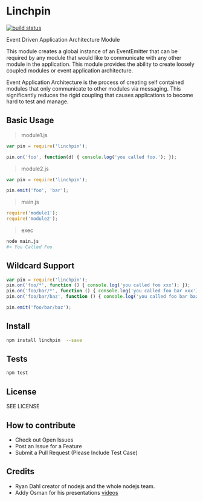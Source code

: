 # Linchpin

[![build status](https://secure.travis-ci.org/twilson63/linchpin.png)](http://travis-ci.org/twilson63/linchpin)

Event Driven Application Architecture Module

This module creates a global instance of an EventEmitter that can be
required by any module that would like to communicate with any other
module in the application.  This module provides the ability to create
loosely coupled modules or event application architecture.

Event Application Architecture is the process of creating self contained
modules that only communicate to other modules via messaging.  This
significantly reduces the rigid coupling that causes applications to
become hard to test and manage.



## Basic Usage

>module1.js

``` javascript
var pin = require('linchpin');

pin.on('foo', function(d) { console.log('you called foo.'); });
```

>module2.js

``` javascript
var pin = require('linchpin');

pin.emit('foo', 'bar');
```

>main.js

``` javascript
require('module1');
require('module2');
```

>exec

``` sh
node main.js
#> You Called Foo
```

## Wildcard Support

``` javascript
var pin = require('linchpin');
pin.on('foo/*', function () { console.log('you called foo xxx'); });
pin.on('foo/bar/*', function () { console.log('you called foo bar xxx'); });
pin.on('foo/bar/baz', function () { console.log('you called foo bar baz'); });

pin.emit('foo/bar/baz');

```

## Install

``` sh
npm install linchpin  --save
```

## Tests

``` sh
npm test
```

## License

SEE LICENSE

## How to contribute

* Check out Open Issues
* Post an Issue for a Feature
* Submit a Pull Request (Please Include Test Case)

## Credits

* Ryan Dahl creator of nodejs and the whole nodejs team.
* Addy Osman for his presentations
[videos](http://addyosmani.com/scalable-javascript-videos/)

